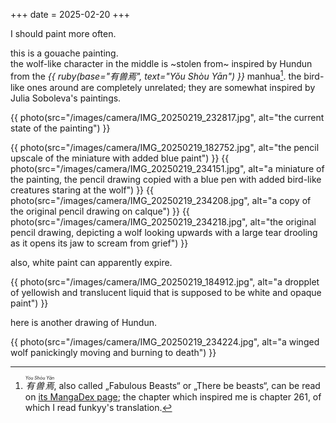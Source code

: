 +++
date = 2025-02-20
+++

I should paint more often.

this is a gouache painting. \
the wolf-like character in the middle is ~stolen from~ inspired by
Hundun from the
<cite>{{ ruby(base="有兽焉", text="Yǒu Shòu Yān") }}</cite> manhua[^1].
the bird-like ones around are completely unrelated; they are somewhat inspired by
Julia Soboleva's paintings.

{{ photo(src="/images/camera/IMG_20250219_232817.jpg", alt="the current state of the painting") }}
<!-- more -->
{{ photo(src="/images/camera/IMG_20250219_182752.jpg", alt="the pencil upscale of the miniature with added blue paint") }}
{{ photo(src="/images/camera/IMG_20250219_234151.jpg", alt="a miniature of the painting, the pencil drawing copied with a blue pen with added bird-like creatures staring at the wolf") }}
{{ photo(src="/images/camera/IMG_20250219_234208.jpg", alt="a copy of the original pencil drawing on calque") }}
{{ photo(src="/images/camera/IMG_20250219_234218.jpg", alt="the original pencil drawing, depicting a wolf looking upwards with a large tear drooling as it opens its jaw to scream from grief") }}

also, white paint can apparently expire.

{{ photo(src="/images/camera/IMG_20250219_184912.jpg", alt="a dropplet of yellowish and translucent liquid that is supposed to be white and opaque paint") }}

here is another drawing of Hundun.

{{ photo(src="/images/camera/IMG_20250219_234224.jpg", alt="a winged wolf panickingly moving and burning to death") }}

[^1]: <cite><ruby>有兽焉<rp>(</rp><rt>Yǒu Shòu Yān</rt><rp>)</rp></ruby></cite>, also called „Fabulous Beasts“ or „There be beasts“, can be read on [its MangaDex page](https://mangadex.org/title/151bca3e-db98-4ad2-8d8d-239943b91437/you-shou-yan); the chapter which inspired me is chapter 261, of which I read funkyy's translation.
